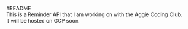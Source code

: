 #README  
This is a Reminder API that I am working on with the Aggie Coding Club.  
It will be hosted on GCP soon.  